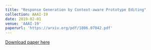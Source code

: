 ```yaml
---
title: "Response Generation by Context-aware Prototype Editing"
collection: AAAI-19
date: 2019-02-01
venue: 'AAAI-19'
paperurl: 'https://arxiv.org/pdf/1806.07042.pdf'
---
```

[Download paper here](https://arxiv.org/pdf/1806.07042.pdf)
